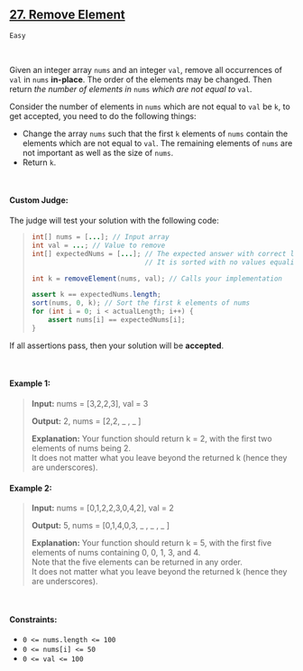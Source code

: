## [27. Remove Element](https://leetcode.com/problems/remove-element/)  

<code>Easy</code>

<br>

Given an integer array <code>nums</code> and an integer <code>val</code>, remove all occurrences of <code>val</code> in <code>nums</code> __in-place__. The order of the elements may be changed. Then return *the number of elements in* <code>nums</code> *which are not equal to* <code>val</code>.

Consider the number of elements in <code>nums</code> which are not equal to <code>val</code> be <code>k</code>, to get accepted, you need to do the following things:

- Change the array <code>nums</code> such that the first <code>k</code> elements of <code>nums</code> contain the elements which are not equal to <code>val</code>. The remaining elements of <code>nums</code> are not important as well as the size of <code>nums</code>.
- Return <code>k</code>.

<br>

#### Custom Judge:

The judge will test your solution with the following code:

> ```java
> int[] nums = [...]; // Input array
> int val = ...; // Value to remove
> int[] expectedNums = [...]; // The expected answer with correct length.
>                             // It is sorted with no values equaling val.
> 
> int k = removeElement(nums, val); // Calls your implementation
> 
> assert k == expectedNums.length;
> sort(nums, 0, k); // Sort the first k elements of nums
> for (int i = 0; i < actualLength; i++) {
>     assert nums[i] == expectedNums[i];
> }
> ```

If all assertions pass, then your solution will be __accepted__.

<br>

#### Example 1:

> __Input:__ nums = [3,2,2,3], val = 3
>  
> __Output:__ 2, nums = [2,2, _ , _ ]
> 
> __Explanation:__ Your function should return k = 2, with the first two elements of nums being 2.  
> It does not matter what you leave beyond the returned k (hence they are underscores).  

#### Example 2:

> __Input:__ nums = [0,1,2,2,3,0,4,2], val = 2
> 
> __Output:__ 5, nums = [0,1,4,0,3, _ , _ , _ ]
> 
> __Explanation:__ Your function should return k = 5, with the first five elements of nums containing 0, 0, 1, 3, and 4.  
> Note that the five elements can be returned in any order.  
> It does not matter what you leave beyond the returned k (hence they are underscores).  

<br>

#### Constraints:

- <code>0 <= nums.length <= 100</code>
- <code>0 <= nums[i] <= 50</code>
- <code>0 <= val <= 100</code>
